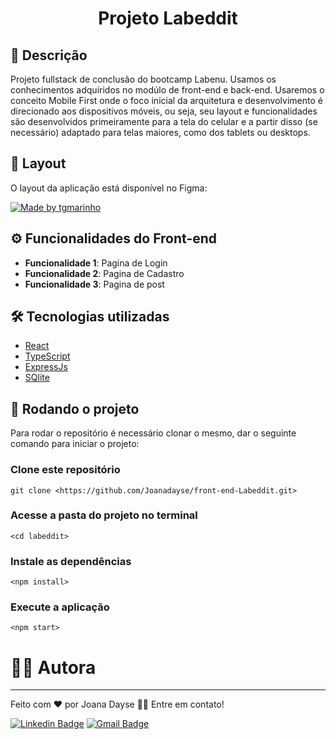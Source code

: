 <h1 align="center"> Projeto Labeddit </h1>

## 📝 Descrição
Projeto fullstack de conclusão do bootcamp Labenu. Usamos os conhecimentos adquiridos no modúlo de front-end e back-end. Usaremos o conceito Mobile First onde o foco inicial da arquitetura e desenvolvimento é direcionado aos dispositivos móveis, ou seja, seu layout e funcionalidades são desenvolvidos primeiramente para a tela do celular e a partir disso (se necessário) adaptado para telas maiores, como dos tablets ou desktops.

## 🎨 Layout

O layout da aplicação está disponível no Figma:

<a href="https://www.figma.com/file/Byakv89sjTqI6NG2NRAAKJ/Projeto-Integrador-Labeddit?type=design&node-id=9-1014&t=ihpL4vH8mK1YZZVL-0">
  <img alt="Made by tgmarinho" src="https://img.shields.io/badge/Acessar%20Layout%20-Figma-%2304D361">
</a>

##  ⚙️  Funcionalidades do Front-end
* <b>Funcionalidade 1</b>: Pagina de Login 
* <b>Funcionalidade 2</b>: Pagina de Cadastro
* <b>Funcionalidade 3</b>: Pagina de post 


## 🛠 Tecnologias utilizadas
* [React](https://pt-br.reactjs.org/)
* [TypeScript](https://www.typescriptlang.org/)
* [ExpressJs](https://expressjs.com/)
* [SQlite](https://www.sqlite.org/docs.html)

## 🚀 Rodando o projeto
Para rodar o repositório é necessário clonar o mesmo, dar o seguinte comando para iniciar o projeto:
### Clone este repositório
```
git clone <https://github.com/Joanadayse/front-end-Labeddit.git>
```
### Acesse a pasta do projeto no terminal
```
<cd labeddit>
```
### Instale as dependências
```
<npm install>
```
### Execute a aplicação 
```
<npm start>
```

#  👨‍💻 Autora
---

Feito com ❤️ por Joana Dayse 👋🏽 Entre em contato!

[![Linkedin Badge](https://img.shields.io/badge/-JoanaDayse-blue?style=flat-square&logo=Linkedin&logoColor=white&link=https://https://www.linkedin.com/in/daysejoana7//)](https://https://www.linkedin.com/in/daysejoana7//) 
[![Gmail Badge](https://img.shields.io/badge/-daysejoana7@gmail.com-c14438?style=flat-square&logo=Gmail&logoColor=white&link=mailto:daysejoana7@gmail.com)](mailto:daysejoana7@gmail.com)
